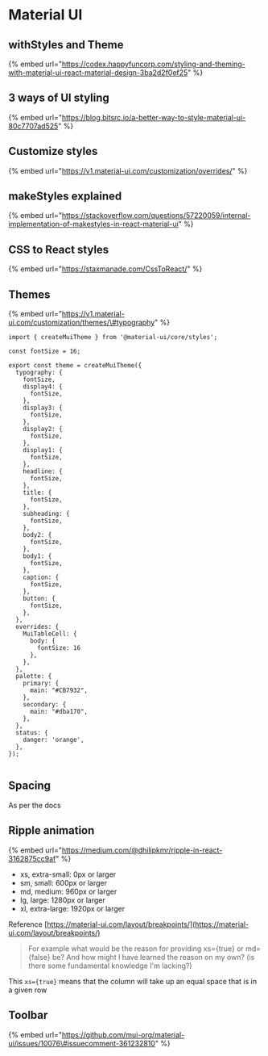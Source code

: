 # Material UI

## withStyles and Theme

{% embed url="https://codex.happyfuncorp.com/styling-and-theming-with-material-ui-react-material-design-3ba2d2f0ef25" %}

## 3 ways of UI styling

{% embed url="https://blog.bitsrc.io/a-better-way-to-style-material-ui-80c7707ad525" %}

## Customize styles

{% embed url="https://v1.material-ui.com/customization/overrides/" %}

## makeStyles explained

{% embed url="https://stackoverflow.com/questions/57220059/internal-implementation-of-makestyles-in-react-material-ui" %}

## CSS to React styles

{% embed url="https://staxmanade.com/CssToReact/" %}

## Themes

{% embed url="https://v1.material-ui.com/customization/themes/\#typography" %}

```text
import { createMuiTheme } from '@material-ui/core/styles';

const fontSize = 16;

export const theme = createMuiTheme({
  typography: {
    fontSize,
    display4: {
      fontSize,
    },
    display3: {
      fontSize,
    },
    display2: {
      fontSize,
    },
    display1: {
      fontSize,
    },
    headline: {
      fontSize,
    },
    title: {
      fontSize,
    },
    subheading: {
      fontSize,
    },
    body2: {
      fontSize,
    },
    body1: {
      fontSize,
    },
    caption: {
      fontSize,
    },
    button: {
      fontSize,
    },
  },
  overrides: {
    MuiTableCell: {
      body: {
        fontSize: 16
      },
    },
  },
  palette: {
    primary: {
      main: "#CB7932",
    },
    secondary: {
      main: "#dba170",
    },
  },
  status: {
    danger: 'orange',
  },
});


```

## Spacing

As per the docs

## Ripple animation

{% embed url="https://medium.com/@dhilipkmr/ripple-in-react-3162875cc9af" %}



* xs, extra-small: 0px or larger
* sm, small: 600px or larger
* md, medium: 960px or larger
* lg, large: 1280px or larger
* xl, extra-large: 1920px or larger

Reference [https://material-ui.com/layout/breakpoints/](https://material-ui.com/layout/breakpoints/)

> For example what would be the reason for providing xs={true} or md={false} be? And how might I have learned the reason on my own? \(is there some fundamental knowledge I'm lacking?\)

This `xs={true}` means that the column will take up an equal space that is in a given row

## Toolbar

{% embed url="https://github.com/mui-org/material-ui/issues/10076\#issuecomment-361232810" %}




